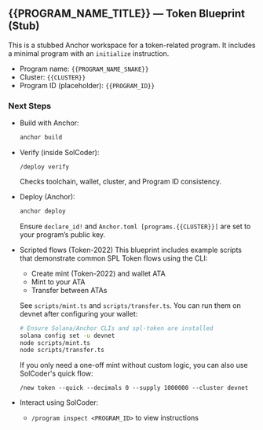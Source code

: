 ## {{PROGRAM_NAME_TITLE}} — Token Blueprint (Stub)

This is a stubbed Anchor workspace for a token-related program. It includes a minimal program with an `initialize` instruction.

- Program name: `{{PROGRAM_NAME_SNAKE}}`
- Cluster: `{{CLUSTER}}`
- Program ID (placeholder): `{{PROGRAM_ID}}`

### Next Steps
- Build with Anchor:
  ```bash
  anchor build
  ```
- Verify (inside SolCoder):
  ```
  /deploy verify
  ```
  Checks toolchain, wallet, cluster, and Program ID consistency.

- Deploy (Anchor):
  ```bash
  anchor deploy
  ```
  Ensure `declare_id!` and `Anchor.toml [programs.{{CLUSTER}}]` are set to your program’s public key.

- Scripted flows (Token-2022)
  This blueprint includes example scripts that demonstrate common SPL Token flows using the CLI:

  - Create mint (Token-2022) and wallet ATA
  - Mint to your ATA
  - Transfer between ATAs

  See `scripts/mint.ts` and `scripts/transfer.ts`. You can run them on devnet after configuring your wallet:

  ```bash
  # Ensure Solana/Anchor CLIs and spl-token are installed
  solana config set -u devnet
  node scripts/mint.ts
  node scripts/transfer.ts
  ```

  If you only need a one-off mint without custom logic, you can also use SolCoder's quick flow:
  ```
  /new token --quick --decimals 0 --supply 1000000 --cluster devnet
  ```

- Interact using SolCoder:
  - `/program inspect <PROGRAM_ID>` to view instructions
